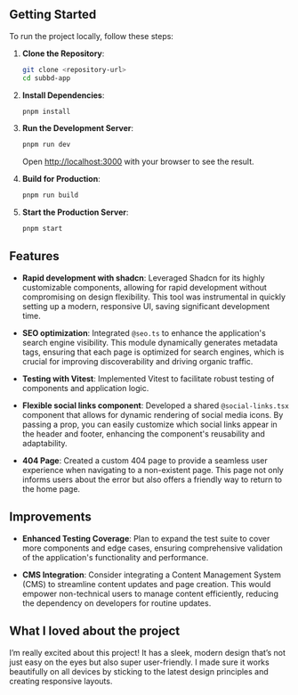 ## Getting Started

To run the project locally, follow these steps:

1. **Clone the Repository**: 
   ```bash
   git clone <repository-url>
   cd subbd-app
   ```

2. **Install Dependencies**: 
   ```bash
   pnpm install
   ```

3. **Run the Development Server**: 
   ```bash
   pnpm run dev
   ```
   Open [http://localhost:3000](http://localhost:3000) with your browser to see the result.

4. **Build for Production**: 
   ```bash
   pnpm run build
   ```

5. **Start the Production Server**: 
   ```bash
   pnpm start
   ```

## Features

- **Rapid development with shadcn**: 
  Leveraged Shadcn for its highly customizable components, allowing for rapid development without compromising on design flexibility. This tool was instrumental in quickly setting up a modern, responsive UI, saving significant development time.

- **SEO optimization**: 
  Integrated `@seo.ts` to enhance the application's search engine visibility. This module dynamically generates metadata tags, ensuring that each page is optimized for search engines, which is crucial for improving discoverability and driving organic traffic.

- **Testing with Vitest**: 
  Implemented Vitest to facilitate robust testing of components and application logic. 

- **Flexible social links component**: 
  Developed a shared `@social-links.tsx` component that allows for dynamic rendering of social media icons. By passing a prop, you can easily customize which social links appear in the header and footer, enhancing the component's reusability and adaptability.

- **404 Page**: 
  Created a custom 404 page to provide a seamless user experience when navigating to a non-existent page. This page not only informs users about the error but also offers a friendly way to return to the home page.

## Improvements

- **Enhanced Testing Coverage**: 
  Plan to expand the test suite to cover more components and edge cases, ensuring comprehensive validation of the application's functionality and performance.

- **CMS Integration**: 
  Consider integrating a Content Management System (CMS) to streamline content updates and page creation. This would empower non-technical users to manage content efficiently, reducing the dependency on developers for routine updates.

## What I loved about the project

I’m really excited about this project! It has a sleek, modern design that’s not just easy on the eyes but also super user-friendly. I made sure it works beautifully on all devices by sticking to the latest design principles and creating responsive layouts. 

